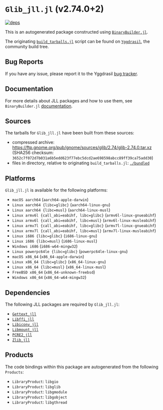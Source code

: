 # `Glib_jll.jl` (v2.74.0+2)

[![deps](https://juliahub.com/docs/Glib_jll/deps.svg)](https://juliahub.com/ui/Packages/Glib_jll/S5dsb?page=2)

This is an autogenerated package constructed using [`BinaryBuilder.jl`](https://github.com/JuliaPackaging/BinaryBuilder.jl).

The originating [`build_tarballs.jl`](https://github.com/JuliaPackaging/Yggdrasil/blob/36b41a4188df4ba20e31e20547a107dfc171dced/G/Glib/build_tarballs.jl) script can be found on [`Yggdrasil`](https://github.com/JuliaPackaging/Yggdrasil/), the community build tree.

## Bug Reports

If you have any issue, please report it to the Yggdrasil [bug tracker](https://github.com/JuliaPackaging/Yggdrasil/issues).

## Documentation

For more details about JLL packages and how to use them, see `BinaryBuilder.jl` [documentation](https://docs.binarybuilder.org/stable/jll/).

## Sources

The tarballs for `Glib_jll.jl` have been built from these sources:

* compressed archive: https://ftp.gnome.org/pub/gnome/sources/glib/2.74/glib-2.74.0.tar.xz (SHA256 checksum: `3652c7f072d7b031a6b5edd623f77ebc5dcd2ae698598abcc89ff39ca75add30`)
* files in directory, relative to originating `build_tarballs.jl`: [`./bundled`](https://github.com/JuliaPackaging/Yggdrasil/tree/36b41a4188df4ba20e31e20547a107dfc171dced/G/Glib/bundled)

## Platforms

`Glib_jll.jl` is available for the following platforms:

* `macOS aarch64` (`aarch64-apple-darwin`)
* `Linux aarch64 {libc=glibc}` (`aarch64-linux-gnu`)
* `Linux aarch64 {libc=musl}` (`aarch64-linux-musl`)
* `Linux armv6l {call_abi=eabihf, libc=glibc}` (`armv6l-linux-gnueabihf`)
* `Linux armv6l {call_abi=eabihf, libc=musl}` (`armv6l-linux-musleabihf`)
* `Linux armv7l {call_abi=eabihf, libc=glibc}` (`armv7l-linux-gnueabihf`)
* `Linux armv7l {call_abi=eabihf, libc=musl}` (`armv7l-linux-musleabihf`)
* `Linux i686 {libc=glibc}` (`i686-linux-gnu`)
* `Linux i686 {libc=musl}` (`i686-linux-musl`)
* `Windows i686` (`i686-w64-mingw32`)
* `Linux powerpc64le {libc=glibc}` (`powerpc64le-linux-gnu`)
* `macOS x86_64` (`x86_64-apple-darwin`)
* `Linux x86_64 {libc=glibc}` (`x86_64-linux-gnu`)
* `Linux x86_64 {libc=musl}` (`x86_64-linux-musl`)
* `FreeBSD x86_64` (`x86_64-unknown-freebsd`)
* `Windows x86_64` (`x86_64-w64-mingw32`)

## Dependencies

The following JLL packages are required by `Glib_jll.jl`:

* [`Gettext_jll`](https://github.com/JuliaBinaryWrappers/Gettext_jll.jl)
* [`Libffi_jll`](https://github.com/JuliaBinaryWrappers/Libffi_jll.jl)
* [`Libiconv_jll`](https://github.com/JuliaBinaryWrappers/Libiconv_jll.jl)
* [`Libmount_jll`](https://github.com/JuliaBinaryWrappers/Libmount_jll.jl)
* [`PCRE2_jll`](https://github.com/JuliaBinaryWrappers/PCRE2_jll.jl)
* [`Zlib_jll`](https://github.com/JuliaBinaryWrappers/Zlib_jll.jl)

## Products

The code bindings within this package are autogenerated from the following `Products`:

* `LibraryProduct`: `libgio`
* `LibraryProduct`: `libglib`
* `LibraryProduct`: `libgmodule`
* `LibraryProduct`: `libgobject`
* `LibraryProduct`: `libgthread`
